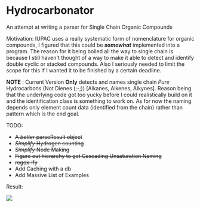 # Hydrocarbonator
An attempt at writing a parser for Single Chain Organic Compounds 

Motivation:
  IUPAC uses a really systematic form of nomenclature for organic compounds, I figured that this could be _**somewhat**_ implemented into a program.
  The reason for it being boiled all the way to single chain is because I still haven't thought of a way to make it able to detect and identify double cyclic or stacked compounds.
  Also I seriously needed to limit the scope for this if I wanted it to be finished by a certain deadline.
  
**NOTE** : Current Version **Only** detects and names single chain *Pure* Hydrocarbons (Not Dienes (;-;)) [Alkanes, Alkenes, Alkynes].
Reason being that the underlying code got too yucky before I could realistically build on it and the identification class is something to work on. As for now
the naming depends only element count data (identified from the chain) rather than pattern which is the end goal.

TODO:
+ ~~A *better* parseResult object~~
+ ~~*Simplify* Hydrogen counting~~
+ ~~*Simplify* Node Making~~
+ ~~Figure out hierarchy to get Cascading Unsaturation Naming~~
+ ~~regex-ify~~ 
+ Add Caching with a db
+ Add Massive List of Examples

Result:


![](https://media.discordapp.net/attachments/616572053994340364/845921881743425566/unknown.png)